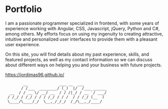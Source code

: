 # Portfolio

I am a passionate programmer specialized in frontend, with some years of experience working with Angular, CSS, Javascript, jQuery, Python and C#, among others. My efforts focus on using my ingenuity to creating attractive, intuitive and personalized user interfaces to provide them with a pleasant user experience.

On this site, you will find details about my past experience, skills, and featured projects, as well as my contact information so we can discuss about different ways on helping you and your business with future projects.

https://jordimas96.github.io/


```
        __              ___ __  ___          
       / /___  ________/ (_)  |/  /___ ______
  __  / / __ \/ __/ __  / / /|_/ / __ `/ ___/
 / /_/ / /_/ / / / /_/ / / /  / / /_/ (__  ) 
 \____/\____/_/  \__,_/_/_/  /_/\__,_/____/  

```
